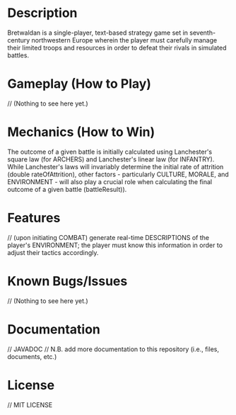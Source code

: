 # Description
Bretwaldan is a single-player, text-based strategy game set in seventh-century northwestern Europe wherein the player must carefully manage their limited troops and resources in order to defeat their rivals in simulated battles.
# Gameplay (How to Play)
// (Nothing to see here yet.)
# Mechanics (How to Win)
The outcome of a given battle is initially calculated using Lanchester's square law (for ARCHERS) and Lanchester's linear law (for INFANTRY). While Lanchester's laws will invariably determine the initial rate of attrition (double rateOfAttrition), other factors - particularly CULTURE, MORALE, and ENVIRONMENT - will also play a crucial role when calculating the final outcome of a given battle (battleResult)).
# Features
// (upon initiating COMBAT) generate real-time DESCRIPTIONS of the player's ENVIRONMENT; the player must know this information in order to adjust their tactics accordingly.
# Known Bugs/Issues
// (Nothing to see here yet.)
# Documentation
// JAVADOC
// N.B. add more documentation to this repository (i.e., files, documents, etc.)
# License
// MIT LICENSE
